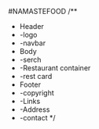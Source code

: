 
#NAMASTEFOOD
/**
 * Header
 * -logo
 * -navbar
 * Body
 * -serch
 * -Restaurant container
 * -rest card
 * Footer
 * -copyright
 * -Links
 * -Address
 * -contact
 */

